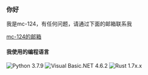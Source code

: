 ### 你好

我是mc-124，有任何问题，请通过下面的邮箱联系我

[mc-124的邮箱](mailto:3148608965@qq.com)

#### 我使用的编程语言

![Python 3.7.9](https://img.shields.io/badge/Python_3.7.9-3d7aab?style=for-the-badge&logo=python&logoColor=ffffff) ![Visual Basic.NET 4.6.2](https://img.shields.io/badge/visual_basic.net_4.6.2-5a2c8f?style=for-the-badge&logo=visualbasic&logoColor=ffffff) ![Rust 1.7x.x](https://img.shields.io/badge/rust_1.7x-c92b2b?style=for-the-badge&logo=rust&logoColor=000000)
